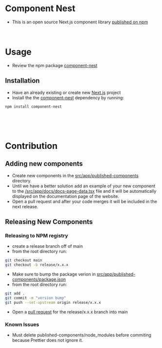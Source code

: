 # Component Nest

- This is an open source Next.js component library [published on npm](https://www.npmjs.com/package/component-nest?activeTab=readme)
  <br />
  <br />
  <br />

# Usage

- Review the npm package [component-nest](https://www.npmjs.com/package/component-nest?activeTab=readme)

## Installation

- Have an already existing or create new [Next.js](https://nextjs.org/) project
- Install the the [component-nest](https://www.npmjs.com/package/component-nest?activeTab=readme) dependency by running:

```bash
npm install component-nest
```

<br />
<br />
<br />

# Contribution

## Adding new components

- Create new components in the [src/app/published-components](/src/app/published-components/) directory.
- Until we have a better solution add an example of your new component to the [/src/app/docs/docs-page-data.tsx](/src/app/docs/docs-page-data.tsx) file and it will be automatically displayed on the documentation page of the website.
- Open a pull request and after your code merges it will be included in the next release.

## Releasing New Components

### Releasing to NPM registry

- create a release branch off of main
- from the root directory run:

```bash
git checkout main
git checkout -b release/x.x.x
```

- Make sure to bump the package verion in [src/app/published-components/package.json](src/app/published-components/package.json)
- from the root directory run:

```bash
git add .
git commit -m "version bump"
git push --set-upstream origin release/x.x.x
```

- Open a [pull request](https://github.com/Mschroeder95/component-nest/pulls) for the release/x.x.x branch into main

### Known Issues

- Must delete published-components/node_modules before commiting because Prettier does not ignore it.
